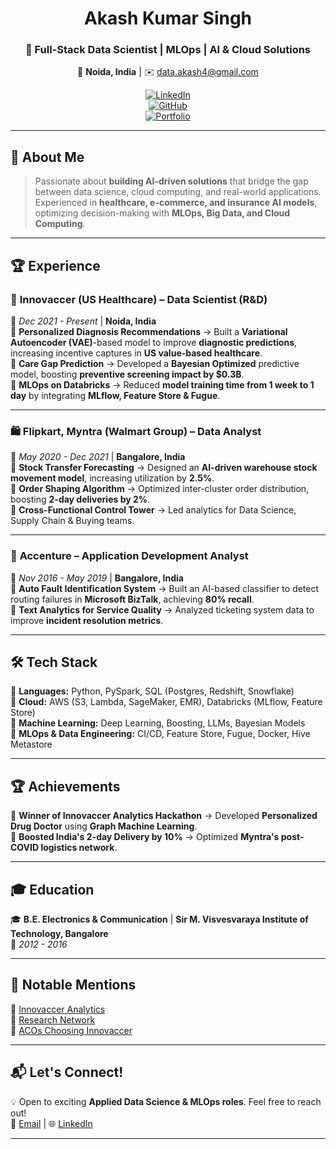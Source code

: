 <div align="center">

# **Akash Kumar Singh**  
### 🚀 Full-Stack Data Scientist | MLOps | AI & Cloud Solutions  
📍 **Noida, India** | ✉️ [data.akash4@gmail.com](mailto:data.akash4@gmail.com)  

[![LinkedIn](https://img.shields.io/badge/LinkedIn-0A66C2?style=for-the-badge&logo=linkedin&logoColor=white)](https://www.linkedin.com/in/datascientist)  
[![GitHub](https://img.shields.io/badge/GitHub-171515?style=for-the-badge&logo=github&logoColor=white)](https://github.com/akash)  
[![Portfolio](https://img.shields.io/badge/Portfolio-4285F4?style=for-the-badge&logo=google-chrome&logoColor=white)](https://akash.github.io)  

</div>

---

## 🎯 **About Me**  
> Passionate about **building AI-driven solutions** that bridge the gap between data science, cloud computing, and real-world applications. Experienced in **healthcare, e-commerce, and insurance AI models**, optimizing decision-making with **MLOps, Big Data, and Cloud Computing**.  

---

## 🏆 **Experience**  

### 🏥 **Innovaccer (US Healthcare) – Data Scientist (R&D)**
📅 *Dec 2021 - Present* | **Noida, India**  
🔹 **Personalized Diagnosis Recommendations** → Built a **Variational Autoencoder (VAE)**-based model to improve **diagnostic predictions**, increasing incentive captures in **US value-based healthcare**.  
🔹 **Care Gap Prediction** → Developed a **Bayesian Optimized** predictive model, boosting **preventive screening impact by $0.3B**.  
🔹 **MLOps on Databricks** → Reduced **model training time from 1 week to 1 day** by integrating **MLflow, Feature Store & Fugue**.  

---

### 🛍️ **Flipkart, Myntra (Walmart Group) – Data Analyst**  
📅 *May 2020 - Dec 2021* | **Bangalore, India**  
🔹 **Stock Transfer Forecasting** → Designed an **AI-driven warehouse stock movement model**, increasing utilization by **2.5%**.  
🔹 **Order Shaping Algorithm** → Optimized inter-cluster order distribution, boosting **2-day deliveries by 2%**.  
🔹 **Cross-Functional Control Tower** → Led analytics for Data Science, Supply Chain & Buying teams.  

---

### 🏢 **Accenture – Application Development Analyst**  
📅 *Nov 2016 - May 2019* | **Bangalore, India**  
🔹 **Auto Fault Identification System** → Built an AI-based classifier to detect routing failures in **Microsoft BizTalk**, achieving **80% recall**.  
🔹 **Text Analytics for Service Quality** → Analyzed ticketing system data to improve **incident resolution metrics**.  

---

## 🛠️ **Tech Stack**
🔹 **Languages:** Python, PySpark, SQL (Postgres, Redshift, Snowflake)  
🔹 **Cloud:** AWS (S3, Lambda, SageMaker, EMR), Databricks (MLflow, Feature Store)  
🔹 **Machine Learning:** Deep Learning, Boosting, LLMs, Bayesian Models  
🔹 **MLOps & Data Engineering:** CI/CD, Feature Store, Fugue, Docker, Hive Metastore  

---

## 🏆 **Achievements**
🏅 **Winner of Innovaccer Analytics Hackathon** → Developed **Personalized Drug Doctor** using **Graph Machine Learning**.  
🚀 **Boosted India's 2-day Delivery by 10%** → Optimized **Myntra's post-COVID logistics network**.  

---

## 🎓 **Education**
🎓 **B.E. Electronics & Communication** | **Sir M. Visvesvaraya Institute of Technology, Bangalore**  
📅 *2012 - 2016*  

---

## 🔗 **Notable Mentions**
🔹 [Innovaccer Analytics](https://innovaccer.com/solutions/analytics)  
🔹 [Research Network](https://innovaccer.com/solutions/research-network)  
🔹 [ACOs Choosing Innovaccer](https://innovaccer.com/resources/news/leading-ACOs-are-choosing-innovaccer-aco-reach-solution)  

---

## 📬 **Let's Connect!**
💡 Open to exciting **Applied Data Science & MLOps roles**. Feel free to reach out!  
📩 [Email](mailto:data.akash4@gmail.com) | 🌐 [LinkedIn](https://www.linkedin.com/in/datascientist)  

---
